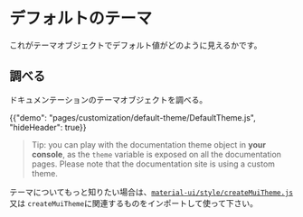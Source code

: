 # デフォルトのテーマ

<p class="description">これがテーマオブジェクトでデフォルト値がどのように見えるかです。</p>

## 調べる

ドキュメンテーションのテーマオブジェクトを調べる。

{{"demo": "pages/customization/default-theme/DefaultTheme.js", "hideHeader": true}}

> Tip: you can play with the documentation theme object in **your console**, as the `theme` variable is exposed on all the documentation pages. Please note that the documentation site is using a custom theme.

テーマについてもっと知りたい場合は、[`material-ui/style/createMuiTheme.js`](https://github.com/mui-org/material-ui/blob/master/packages/material-ui/src/styles/createMuiTheme.js)又は `createMuiTheme`に関連するものをインポートして使って下さい。